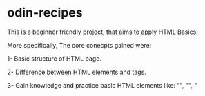 # odin-recipes
This is a beginner friendly project, that aims to apply HTML Basics.

More specifically, The core conecpts gained were:


1- Basic structure of HTML page.

2- Difference between HTML elements and tags.

3- Gain knowledge and practice basic HTML elements like: "<head>", "<meta>", "<title>", "<body>", ..etc.

4- How to link to other pages whether on the internet on link to another page on the same website.

5- difference between relative and absolute paths.

6- how to add images within the page through "<img>" element.